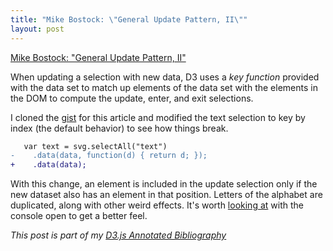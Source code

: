 ```yaml
---
title: "Mike Bostock: \"General Update Pattern, II\""
layout: post
---
```


[Mike Bostock: "General Update Pattern, II"][article]

When updating a selection with new data, D3 uses a _key function_ provided with the data set to match up elements of the data set with the elements in the DOM to compute the update, enter, and exit selections.

I cloned the  [gist][7a] for this article and modified the text selection to key by index (the default behavior) to see how things break.

```diff
   var text = svg.selectAll("text")
-    .data(data, function(d) { return d; });
+    .data(data);
```

With this change, an element is included in the update selection only if the new dataset also has an element in that position. Letters of the alphabet are duplicated, along with other weird effects. It's worth [looking at][7b] with the console open to get a better feel.

_This post is part of my [D3.js Annotated Bibliography][d3biblio]_

[article]: http://bl.ocks.org/mbostock/3808221 "General Update Pattern, II"
[d3biblio]: http://www.poorlytrainedape.com/tag/d3-bibliography/
[7a]: https://gist.github.com/mbostock/3808221
[7b]: http://bl.ocks.org/dehowell/e255bbd54897577b180e